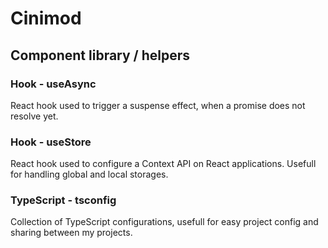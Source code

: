 # Cinimod

## Component library / helpers

### Hook - useAsync

React hook used to trigger a suspense effect, when a promise does not resolve yet.

### Hook - useStore

React hook used to configure a Context API on React applications.
Usefull for handling global and local storages.


### TypeScript - tsconfig

Collection of TypeScript configurations, usefull for easy project config and sharing between my projects.
